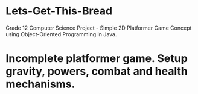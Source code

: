 # Lets-Get-This-Bread
Grade 12 Computer Science Project - Simple 2D Platformer Game Concept using Object-Oriented Programming in Java.

# Incomplete platformer game. Setup gravity, powers, combat and health mechanisms.
